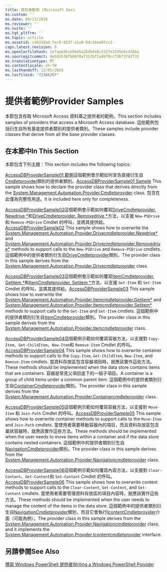 ```yaml
---
title: 提供者範例 |Microsoft Docs
ms.custom: ''
ms.date: 09/13/2016
ms.reviewer: ''
ms.suite: ''
ms.tgt_pltfrm: ''
ms.topic: article
ms.assetid: c4933dad-fec9-4337-a1a9-9dc16ee87cc3
caps.latest.revision: 9
ms.openlocfilehash: 1e7aeb5bcb6bd5a2845648c3327e2245e6c428ba
ms.sourcegitcommit: debd2b38fb8070a7357bf1a4bf9cc736f3702f31
ms.translationtype: MT
ms.contentlocale: zh-TW
ms.lasthandoff: 12/05/2019
ms.locfileid: "72366297"
---
```

# <a name="provider-samples"></a><span data-ttu-id="a9fbf-102">提供者範例</span><span class="sxs-lookup"><span data-stu-id="a9fbf-102">Provider Samples</span></span>

<span data-ttu-id="a9fbf-103">本節包含存取 Microsoft Access 資料庫之提供者的範例。</span><span class="sxs-lookup"><span data-stu-id="a9fbf-103">This section includes samples of providers that access a Microsoft Access database.</span></span> <span data-ttu-id="a9fbf-104">這些範例包括衍生自所有基底提供者類別的提供者類別。</span><span class="sxs-lookup"><span data-stu-id="a9fbf-104">These samples include provider classes that derive from all the base provider classes.</span></span>

## <a name="in-this-section"></a><span data-ttu-id="a9fbf-105">在本節中</span><span class="sxs-lookup"><span data-stu-id="a9fbf-105">In This Section</span></span>

<span data-ttu-id="a9fbf-106">本節包含下列主題：</span><span class="sxs-lookup"><span data-stu-id="a9fbf-106">This section includes the following topics:</span></span>

<span data-ttu-id="a9fbf-107">[AccessDBProviderSample01 範例](./accessdbprovidersample01.md)這個範例會示範如何宣告直接衍生自[Cmdletprovider](/dotnet/api/System.Management.Automation.Provider.CmdletProvider)類別的提供者類別。</span><span class="sxs-lookup"><span data-stu-id="a9fbf-107">[AccessDBProviderSample01 Sample](./accessdbprovidersample01.md) This sample shows how to declare the provider class that derives directly from the [System.Management.Automation.Provider.Cmdletprovider](/dotnet/api/System.Management.Automation.Provider.CmdletProvider) class.</span></span> <span data-ttu-id="a9fbf-108">包含在此僅為完整性用途。</span><span class="sxs-lookup"><span data-stu-id="a9fbf-108">It is included here only for completeness.</span></span>

<span data-ttu-id="a9fbf-109">[AccessDBProviderSample02](./accessdbprovidersample02.md)這個範例會示範如何覆寫[DriveCmdletprovider. Newdrive \*](/dotnet/api/System.Management.Automation.Provider.DriveCmdletProvider.NewDrive)和[DriveCmdletprovider. Removedrive \*](/dotnet/api/System.Management.Automation.Provider.DriveCmdletProvider.RemoveDrive)方法，以支援 `New-PSDrive` 和 `Remove-PSDrive` Cmdlet 的呼叫，並將其提供給。</span><span class="sxs-lookup"><span data-stu-id="a9fbf-109">[AccessDBProviderSample02](./accessdbprovidersample02.md) This sample shows how to overwrite the [System.Management.Automation.Provider.Drivecmdletprovider.Newdrive\*](/dotnet/api/System.Management.Automation.Provider.DriveCmdletProvider.NewDrive) and [System.Management.Automation.Provider.Drivecmdletprovider.Removedrive\*](/dotnet/api/System.Management.Automation.Provider.DriveCmdletProvider.RemoveDrive) methods to support calls to the `New-PSDrive` and `Remove-PSDrive` cmdlets.</span></span> <span data-ttu-id="a9fbf-110">這個範例中的提供者類別衍生自[DriveCmdletprovider](/dotnet/api/System.Management.Automation.Provider.DriveCmdletProvider)類別。</span><span class="sxs-lookup"><span data-stu-id="a9fbf-110">The provider class in this sample derives from the [System.Management.Automation.Provider.Drivecmdletprovider](/dotnet/api/System.Management.Automation.Provider.DriveCmdletProvider) class.</span></span>

<span data-ttu-id="a9fbf-111">[AccessDBProviderSample03](./accessdbprovidersample03.md)這個範例會示範如何覆寫[ItemCmdletprovider. Getitem \*](/dotnet/api/System.Management.Automation.Provider.ItemCmdletProvider.GetItem)和[ItemCmdletprovider. Setitem \*](/dotnet/api/System.Management.Automation.Provider.ItemCmdletProvider.SetItem)方法，以支援 `Get-Item` 和 `Set-Item` Cmdlet 的呼叫，並將其提供給。</span><span class="sxs-lookup"><span data-stu-id="a9fbf-111">[AccessDBProviderSample03](./accessdbprovidersample03.md) This sample shows how to overwrite the [System.Management.Automation.Provider.Itemcmdletprovider.Getitem\*](/dotnet/api/System.Management.Automation.Provider.ItemCmdletProvider.GetItem) and [System.Management.Automation.Provider.Itemcmdletprovider.Setitem\*](/dotnet/api/System.Management.Automation.Provider.ItemCmdletProvider.SetItem) methods to support calls to the `Get-Item` and `Set-Item` cmdlets.</span></span> <span data-ttu-id="a9fbf-112">這個範例中的提供者類別衍生自[ItemCmdletprovider](/dotnet/api/System.Management.Automation.Provider.ItemCmdletProvider)類別。</span><span class="sxs-lookup"><span data-stu-id="a9fbf-112">The provider class in this sample derives from the [System.Management.Automation.Provider.Itemcmdletprovider](/dotnet/api/System.Management.Automation.Provider.ItemCmdletProvider) class.</span></span>

<span data-ttu-id="a9fbf-113">[AccessDBProviderSample04](./accessdbprovidersample04.md)這個範例示範如何覆寫容器方法，以支援對 `Copy-Item`、`Get-ChildItem`、`New-Item`和 `Remove-Item` Cmdlet 的呼叫。</span><span class="sxs-lookup"><span data-stu-id="a9fbf-113">[AccessDBProviderSample04](./accessdbprovidersample04.md) This sample shows how to overwrite container methods to support calls to the `Copy-Item`, `Get-ChildItem`, `New-Item`, and `Remove-Item` cmdlets.</span></span> <span data-ttu-id="a9fbf-114">當資料存放區包含容器項目時，就應該實作這些方法。</span><span class="sxs-lookup"><span data-stu-id="a9fbf-114">These methods should be implemented when the data store contains items that are containers.</span></span> <span data-ttu-id="a9fbf-115">容器是常見父項目底下的一組子項目。</span><span class="sxs-lookup"><span data-stu-id="a9fbf-115">A container is a group of child items under a common parent item.</span></span> <span data-ttu-id="a9fbf-116">這個範例中的提供者類別衍生自[ContainerCmdletprovider](/dotnet/api/System.Management.Automation.Provider.ContainerCmdletProvider)類別。</span><span class="sxs-lookup"><span data-stu-id="a9fbf-116">The provider class in this sample derives from the [System.Management.Automation.Provider.Containercmdletprovider](/dotnet/api/System.Management.Automation.Provider.ContainerCmdletProvider) class.</span></span>

<span data-ttu-id="a9fbf-117">[AccessDBProviderSample05](./accessdbprovidersample05.md)這個範例示範如何覆寫容器方法，以支援對 `Move-Item` 和 `Join-Path` Cmdlet 的呼叫。</span><span class="sxs-lookup"><span data-stu-id="a9fbf-117">[AccessDBProviderSample05](./accessdbprovidersample05.md) This sample shows how to overwrite container methods to support calls to the `Move-Item` and `Join-Path` cmdlets.</span></span> <span data-ttu-id="a9fbf-118">當使用者需要移動容器內的項目，而且資料存放區包含巢狀容器時，就應該實作這些方法。</span><span class="sxs-lookup"><span data-stu-id="a9fbf-118">These methods should be implemented when the user needs to move items within a container and if the data store contains nested containers.</span></span> <span data-ttu-id="a9fbf-119">這個範例中的提供者類別衍生自[NavigationCmdletprovider](/dotnet/api/System.Management.Automation.Provider.NavigationCmdletProvider)類別。</span><span class="sxs-lookup"><span data-stu-id="a9fbf-119">The provider class in this sample derives from the [System.Management.Automation.Provider.Navigationcmdletprovider](/dotnet/api/System.Management.Automation.Provider.NavigationCmdletProvider) class.</span></span>

<span data-ttu-id="a9fbf-120">[AccessDBProviderSample06](./accessdbprovidersample06.md)這個範例示範如何覆寫內容方法，以支援對 `Clear-Content`、`Get-Content`和 `Set-Content` Cmdlet 的呼叫。</span><span class="sxs-lookup"><span data-stu-id="a9fbf-120">[AccessDBProviderSample06](./accessdbprovidersample06.md) This sample shows how to overwrite content methods to support calls to the `Clear-Content`, `Get-Content`, and `Set-Content` cmdlets.</span></span> <span data-ttu-id="a9fbf-121">當使用者需要管理資料存放區的項目內容時，就應該實作這些方法。</span><span class="sxs-lookup"><span data-stu-id="a9fbf-121">These methods should be implemented when the user needs to manage the content of the items in the data store.</span></span> <span data-ttu-id="a9fbf-122">這個範例中的提供者類別衍生自[NavigationCmdletprovider](/dotnet/api/System.Management.Automation.Provider.NavigationCmdletProvider)類別，而且它會執行[IcontentCmdletprovider](/dotnet/api/System.Management.Automation.Provider.IContentCmdletProvider)介面（可能為例）。</span><span class="sxs-lookup"><span data-stu-id="a9fbf-122">The provider class in this sample derives from the [System.Management.Automation.Provider.Navigationcmdletprovider](/dotnet/api/System.Management.Automation.Provider.NavigationCmdletProvider) class, and it implements the [System.Management.Automation.Provider.Icontentcmdletprovider](/dotnet/api/System.Management.Automation.Provider.IContentCmdletProvider) interface.</span></span>

## <a name="see-also"></a><span data-ttu-id="a9fbf-123">另請參閱</span><span class="sxs-lookup"><span data-stu-id="a9fbf-123">See Also</span></span>

[<span data-ttu-id="a9fbf-124">撰寫 Windows PowerShell 提供者</span><span class="sxs-lookup"><span data-stu-id="a9fbf-124">Writing a Windows PowerShell Provider</span></span>](./writing-a-windows-powershell-provider.md)